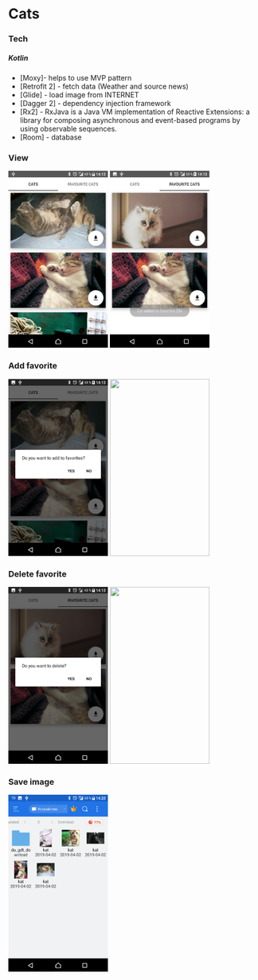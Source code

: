 # Cats
### Tech
##### Kotlin
* [Moxy]- helps to use MVP pattern
* [Retrofit 2] - fetch data (Weather and source news)
* [Glide] - load image from INTERNET
* [Dagger 2] - dependency injection framework
* [Rx2] - RxJava is a Java VM implementation of Reactive Extensions: a library for composing asynchronous and event-based programs by using observable sequences.
* [Room] - database

### View
<img src="https://github.com/snuyp/Cats/blob/master/app/Screenshot_20190402-141308.png" width="200" height="355" /> <img src="https://github.com/snuyp/Cats/blob/master/app/Screenshot_20190402-141315.png" width="200" height="355" />
### Add favorite
<img src="https://github.com/snuyp/Cats/blob/master/app/Screenshot_20190402-141344.png" width="200" height="355" /> <img src="https://github.com/snuyp/Cats/blob/master/app/gid%20save%20to%20bd.gif" width="200" height="355" />

### Delete favorite
<img src="https://github.com/snuyp/Cats/blob/master/app/Screenshot_20190402-141352.png" width="200" height="355" /> <img src="https://github.com/snuyp/Cats/blob/master/app/delete%20from%20db%20gif.gif" width="200" height="355" />
### Save image
<img src="https://github.com/snuyp/Cats/blob/master/app/Screenshot_20190402-142034.png" width="200" height="355" />
